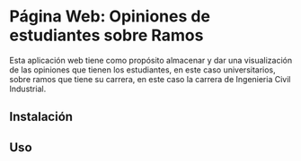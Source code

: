 # Página Web: Opiniones de estudiantes sobre Ramos

Esta aplicación web tiene como propósito almacenar y dar una visualización de las opiniones que tienen los estudiantes, en este caso universitarios, sobre ramos que tiene su carrera, en este caso la carrera de Ingenieria Civil Industrial.

## Instalación 

## Uso
